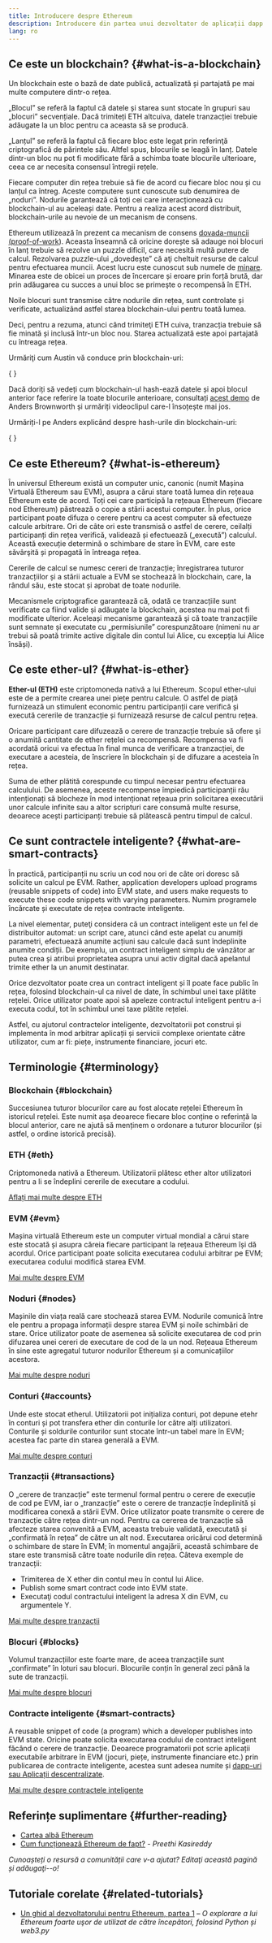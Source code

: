 ```yaml
---
title: Introducere despre Ethereum
description: Introducere din partea unui dezvoltator de aplicații dapp despre conceptele de bază ale lui Ethereum.
lang: ro
---
```


## Ce este un blockchain? \{#what-is-a-blockchain}

Un blockchain este o bază de date publică, actualizată și partajată pe mai multe computere dintr-o rețea.

„Blocul” se referă la faptul că datele și starea sunt stocate în grupuri sau „blocuri” secvențiale. Dacă trimiteți ETH altcuiva, datele tranzacției trebuie adăugate la un bloc pentru ca aceasta să se producă.

„Lanțul” se referă la faptul că fiecare bloc este legat prin referinţă criptografică de părintele său. Altfel spus, blocurile se leagă în lanț. Datele dintr-un bloc nu pot fi modificate fără a schimba toate blocurile ulterioare, ceea ce ar necesita consensul întregii rețele.

Fiecare computer din rețea trebuie să fie de acord cu fiecare bloc nou și cu lanțul ca întreg. Aceste computere sunt cunoscute sub denumirea de „noduri”. Nodurile garantează că toți cei care interacționează cu blockchain-ul au aceleași date. Pentru a realiza acest acord distribuit, blockchain-urile au nevoie de un mecanism de consens.

Ethereum utilizează în prezent ca mecanism de consens [dovada-muncii (proof-of-work](/developers/docs/consensus-mechanisms/pow/)). Aceasta înseamnă că oricine dorește să adauge noi blocuri în lanț trebuie să rezolve un puzzle dificil, care necesită multă putere de calcul. Rezolvarea puzzle-ului „dovedește” că aţi cheltuit resurse de calcul pentru efectuarea muncii. Acest lucru este cunoscut sub numele de [minare](/developers/docs/consensus-mechanisms/pow/mining/). Minarea este de obicei un proces de încercare și eroare prin forță brută, dar prin adăugarea cu succes a unui bloc se primeşte o recompensă în ETH.

Noile blocuri sunt transmise către nodurile din rețea, sunt controlate și verificate, actualizând astfel starea blockchain-ului pentru toată lumea.

Deci, pentru a rezuma, atunci când trimiteţi ETH cuiva, tranzacția trebuie să fie minată și inclusă într-un bloc nou. Starea actualizată este apoi partajată cu întreaga rețea.

Urmăriţi cum Austin vă conduce prin blockchain-uri:

{
<YouTube id="zcX7OJ-L8XQ" />
}

Dacă doriți să vedeți cum blockchain-ul hash-ează datele și apoi blocul anterior face referire la toate blocurile anterioare, consultați [acest demo](https://andersbrownworth.com/blockchain/blockchain) de Anders Brownworth și urmăriți videoclipul care-l însoțește mai jos.

Urmăriți-l pe Anders explicând despre hash-urile din blockchain-uri:

{
<YouTube id="_160oMzblY8" />
}

## Ce este Ethereum? \{#what-is-ethereum}

În universul Ethereum există un computer unic, canonic (numit Mașina Virtuală Ethereum sau EVM), asupra a cărui stare toată lumea din rețeaua Ethereum este de acord. Toți cei care participă la rețeaua Ethereum (fiecare nod Ethereum) păstrează o copie a stării acestui computer. În plus, orice participant poate difuza o cerere pentru ca acest computer să efectueze calcule arbitrare. Ori de câte ori este transmisă o astfel de cerere, ceilalți participanți din rețea verifică, validează și efectuează („execută”) calculul. Această execuție determină o schimbare de stare în EVM, care este săvârşită și propagată în întreaga rețea.

Cererile de calcul se numesc cereri de tranzacție; înregistrarea tuturor tranzacțiilor și a stării actuale a EVM se stochează în blockchain, care, la rândul său, este stocat și aprobat de toate nodurile.

Mecanismele criptografice garantează că, odată ce tranzacțiile sunt verificate ca fiind valide și adăugate la blockchain, acestea nu mai pot fi modificate ulterior. Aceleași mecanisme garantează şi că toate tranzacțiile sunt semnate și executate cu „permisiunile” corespunzătoare (nimeni nu ar trebui să poată trimite active digitale din contul lui Alice, cu excepția lui Alice însăși).

## Ce este ether-ul? \{#what-is-ether}

**Ether-ul (ETH)** este criptomoneda nativă a lui Ethereum. Scopul ether-ului este de a permite crearea unei piețe pentru calcule. O astfel de piață furnizează un stimulent economic pentru participanții care verifică și execută cererile de tranzacție și furnizează resurse de calcul pentru rețea.

Oricare participant care difuzează o cerere de tranzacție trebuie să ofere şi o anumită cantitate de ether rețelei ca recompensă. Recompensa va fi acordată oricui va efectua în final munca de verificare a tranzacției, de executare a acesteia, de înscriere în blockchain și de difuzare a acesteia în rețea.

Suma de ether plătită corespunde cu timpul necesar pentru efectuarea calculului. De asemenea, aceste recompense împiedică participanții rău intenționați să blocheze în mod intenționat rețeaua prin solicitarea executării unor calcule infinite sau a altor scripturi care consumă multe resurse, deoarece acești participanți trebuie să plătească pentru timpul de calcul.

## Ce sunt contractele inteligente? \{#what-are-smart-contracts}

În practică, participanții nu scriu un cod nou ori de câte ori doresc să solicite un calcul pe EVM. Rather, application developers upload programs (reusable snippets of code) into EVM state, and users make requests to execute these code snippets with varying parameters. Numim programele încărcate și executate de rețea contracte inteligente.

La nivel elementar, puteţi considera că un contract inteligent este un fel de distribuitor automat: un script care, atunci când este apelat cu anumiți parametri, efectuează anumite acțiuni sau calcule dacă sunt îndeplinite anumite condiții. De exemplu, un contract inteligent simplu de vânzător ar putea crea și atribui proprietatea asupra unui activ digital dacă apelantul trimite ether la un anumit destinatar.

Orice dezvoltator poate crea un contract inteligent și îl poate face public în rețea, folosind blockchain-ul ca nivel de date, în schimbul unei taxe plătite rețelei. Orice utilizator poate apoi să apeleze contractul inteligent pentru a-i executa codul, tot în schimbul unei taxe plătite rețelei.

Astfel, cu ajutorul contractelor inteligente, dezvoltatorii pot construi și implementa în mod arbitrar aplicații și servicii complexe orientate către utilizator, cum ar fi: piețe, instrumente financiare, jocuri etc.

## Terminologie \{#terminology}

### Blockchain \{#blockchain}

Succesiunea tuturor blocurilor care au fost alocate rețelei Ethereum în istoricul rețelei. Este numit așa deoarece fiecare bloc conține o referință la blocul anterior, care ne ajută să menținem o ordonare a tuturor blocurilor (și astfel, o ordine istorică precisă).

### ETH \{#eth}

Criptomoneda nativă a Ethereum. Utilizatorii plătesc ether altor utilizatori pentru a li se îndeplini cererile de executare a codului.

[Aflați mai multe despre ETH](/developers/docs/intro-to-ether/)

### EVM \{#evm}

Mașina virtuală Ethereum este un computer virtual mondial a cărui stare este stocată și asupra căreia fiecare participant la rețeaua Ethereum își dă acordul. Orice participant poate solicita executarea codului arbitrar pe EVM; executarea codului modifică starea EVM.

[Mai multe despre EVM](/developers/docs/evm/)

### Noduri \{#nodes}

Mașinile din viața reală care stochează starea EVM. Nodurile comunică între ele pentru a propaga informații despre starea EVM și noile schimbări de stare. Orice utilizator poate de asemenea să solicite executarea de cod prin difuzarea unei cereri de executare de cod de la un nod. Rețeaua Ethereum în sine este agregatul tuturor nodurilor Ethereum și a comunicațiilor acestora.

[Mai multe despre noduri](/developers/docs/nodes-and-clients/)

### Conturi \{#accounts}

Unde este stocat etherul. Utilizatorii pot inițializa conturi, pot depune etehr în conturi și pot transfera ether din conturile lor către alți utilizatori. Conturile și soldurile conturilor sunt stocate într-un tabel mare în EVM; acestea fac parte din starea generală a EVM.

[Mai multe despre conturi](/developers/docs/accounts/)

### Tranzacții \{#transactions}

O „cerere de tranzacție” este termenul formal pentru o cerere de execuție de cod pe EVM, iar o „tranzacție” este o cerere de tranzacție îndeplinită și modificarea conexă a stării EVM. Orice utilizator poate transmite o cerere de tranzacție către rețea dintr-un nod. Pentru ca cererea de tranzacție să afecteze starea convenită a EVM, aceasta trebuie validată, executată și „confirmată în rețea” de către un alt nod. Executarea oricărui cod determină o schimbare de stare în EVM; în momentul angajării, această schimbare de stare este transmisă către toate nodurile din rețea. Câteva exemple de tranzacții:

- Trimiterea de X ether din contul meu în contul lui Alice.
- Publish some smart contract code into EVM state.
- Executaţi codul contractului inteligent la adresa X din EVM, cu argumentele Y.

[Mai multe despre tranzacții](/developers/docs/transactions/)

### Blocuri \{#blocks}

Volumul tranzacțiilor este foarte mare, de aceea tranzacțiile sunt „confirmate” în loturi sau blocuri. Blocurile conțin în general zeci până la sute de tranzacții.

[Mai multe despre blocuri](/developers/docs/blocks/)

### Contracte inteligente \{#smart-contracts}

A reusable snippet of code (a program) which a developer publishes into EVM state. Oricine poate solicita executarea codului de contract inteligent făcând o cerere de tranzacție. Deoarece programatorii pot scrie aplicații executabile arbitrare în EVM (jocuri, piețe, instrumente financiare etc.) prin publicarea de contracte inteligente, acestea sunt adesea numite și [dapp-uri sau Aplicații descentralizate](/developers/docs/dapps/).

[Mai multe despre contractele inteligente](/developers/docs/smart-contracts/)

## Referințe suplimentare \{#further-reading}

- [Cartea albă Ethereum](/whitepaper/)
- [Cum funcționează Ethereum de fapt?](https://www.preethikasireddy.com/post/how-does-ethereum-work-anyway) - _Preethi Kasireddy_

_Cunoașteți o resursă a comunității care v-a ajutat? Editaţi această pagină și adăugaţi--o!_

## Tutoriale corelate \{#related-tutorials}

- [Un ghid al dezvoltatorului pentru Ethereum, partea 1](/developers/tutorials/a-developers-guide-to-ethereum-part-one/) _– O explorare a lui Ethereum foarte uşor de utilizat de către începători, folosind Python și web3.py_
